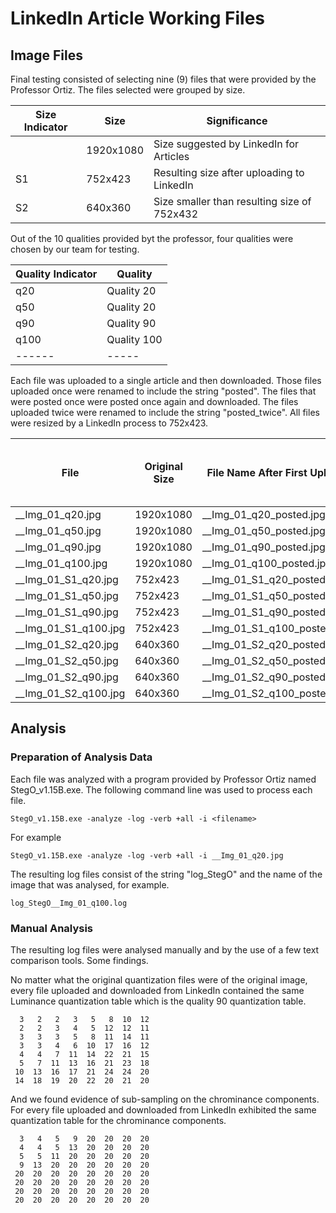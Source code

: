 # LinkedIn Article Working Files

## Image Files

Final testing consisted of selecting nine (9) files that were provided by the Professor Ortiz.  The files selected were grouped by size. 

|Size Indicator|Size|Significance|
|------|----|-----|
||1920x1080|Size suggested by LinkedIn for Articles|
|S1|752x423|Resulting size after uploading to LinkedIn|
|S2|640x360|Size smaller than resulting size of 752x432|

Out of the 10 qualities provided byt the professor, four qualities were chosen by our team for testing.

|Quality Indicator|Quality|
|------|-----|
|q20|Quality 20|
|q50|Quality 20|
|q90|Quality 90|
|q100|Quality 100|
|------|-----|

Each file was uploaded to a single article and then downloaded.  Those files uploaded once were renamed to include the string "posted".  The files that were posted once were posted once again and downloaded.  The files uploaded twice were renamed to include the string "posted_twice".  All files were resized by a LinkedIn process to 752x423.

|File|Original Size| File Name After First Upload | File Name After Second Upload | File Size After First _and_ Second Upload |
|-----|----------|--------------|--------|------------|
|__Img_01_q20.jpg|1920x1080|__Img_01_q20_posted.jpg|__Img_01_q20_posted_twice.jpg|752x423|
|__Img_01_q50.jpg|1920x1080|__Img_01_q50_posted.jpg|__Img_01_q50_posted_twice.jpg|752x423|
|__Img_01_q90.jpg|1920x1080|__Img_01_q90_posted.jpg|__Img_01_q90_posted_twice.jpg|752x423|
|__Img_01_q100.jpg|1920x1080|__Img_01_q100_posted.jpg|__Img_01_q100_posted_twice.jpg|752x423|
|__Img_01_S1_q20.jpg|752x423|__Img_01_S1_q20_posted.jpg|__Img_01_S1_q20_posted_twice.jpg|752x423|
|__Img_01_S1_q50.jpg|752x423|__Img_01_S1_q50_posted.jpg|__Img_01_S1_q50_posted_twice.jpg|752x423|
|__Img_01_S1_q90.jpg|752x423|__Img_01_S1_q90_posted.jpg|__Img_01_S1_q90_posted_twice.jpg|752x423|
|__Img_01_S1_q100.jpg|752x423|__Img_01_S1_q100_posted.jpg|__Img_01_S1_q100_posted_twice.jpg|752x423|
|__Img_01_S2_q20.jpg|640x360|__Img_01_S2_q20_posted.jpg|__Img_01_S2_q20_posted_twice.jpg|752x423|
|__Img_01_S2_q50.jpg|640x360|__Img_01_S2_q50_posted.jpg|__Img_01_S2_q50_posted_twice.jpg|752x423|
|__Img_01_S2_q90.jpg|640x360|__Img_01_S2_q90_posted.jpg|__Img_01_S2_q90_posted_twice.jpg|752x423|
|__Img_01_S2_q100.jpg|640x360|__Img_01_S2_q100_posted.jpg|__Img_01_S2_q100_posted_twice.jpg|752x423|

## Analysis
### Preparation of Analysis Data
Each file was analyzed with a program provided by Professor Ortiz named StegO_v1.15B.exe.  The following command line was used to process each file.
```
StegO_v1.15B.exe -analyze -log -verb +all -i <filename>
```
For example
```
StegO_v1.15B.exe -analyze -log -verb +all -i __Img_01_q20.jpg 
```
The resulting log files consist of the string "log_StegO" and the name of the image that was analysed, for example.
```
log_StegO__Img_01_q100.log
```
### Manual Analysis
The resulting log files were analysed manually and by the use of a few text comparison tools.   Some findings.

No matter what the original quantization files were of the original image, every file uploaded and downloaded from LinkedIn contained the same Luminance quantization table which is the quality 90 quantization table.
```
  3   2   2   3   5   8  10  12 
  2   2   3   4   5  12  12  11 
  3   3   3   5   8  11  14  11 
  3   3   4   6  10  17  16  12 
  4   4   7  11  14  22  21  15 
  5   7  11  13  16  21  23  18 
 10  13  16  17  21  24  24  20 
 14  18  19  20  22  20  21  20 
```
And we found evidence of sub-sampling on the chrominance components.  For every file uploaded and downloaded from LinkedIn exhibited the same quantization table for the chrominance components.
```
  3   4   5   9  20  20  20  20 
  4   4   5  13  20  20  20  20 
  5   5  11  20  20  20  20  20 
  9  13  20  20  20  20  20  20 
 20  20  20  20  20  20  20  20 
 20  20  20  20  20  20  20  20 
 20  20  20  20  20  20  20  20 
 20  20  20  20  20  20  20  20 
```
